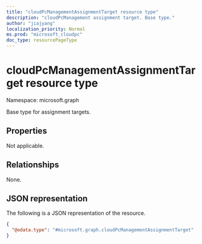 ```yaml
---
title: "cloudPcManagementAssignmentTarget resource type"
description: "cloudPcManagement assignment target. Base type."
author: "jiajyang"
localization_priority: Normal
ms.prod: "microsoft_cloudpc"
doc_type: resourcePageType
---
```


# cloudPcManagementAssignmentTarget resource type

Namespace: microsoft.graph

Base type for assignment targets.

## Properties

Not applicable.

## Relationships

None.

## JSON representation

The following is a JSON representation of the resource.
<!-- {
  "blockType": "resource",
  "@odata.type": "microsoft.graph.cloudPcManagementAssignmentTarget"
}
-->

``` json
{
  "@odata.type": "#microsoft.graph.cloudPcManagementAssignmentTarget"
}
```
